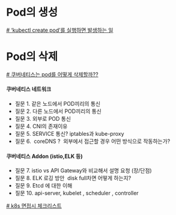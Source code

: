 # Pod의 생성
[# ‘kubectl create pod’를 실행하면 발생하는 일](https://medium.com/daangn/kubectl-create-pod%EB%A5%BC-%EC%8B%A4%ED%96%89%ED%95%98%EB%A9%B4-%EB%B0%9C%EC%83%9D%ED%95%98%EB%8A%94-%EC%9D%BC-kube-apiserver-%EA%B0%90%EC%82%AC-%EB%A1%9C%EA%B7%B8-audig-log-%EB%A1%9C-%EC%97%BF%EB%B3%B4%EA%B8%B0-6f01487abdda)



# Pod의 삭제
[# 쿠버네티스는 pod를 어떻게 삭제할까??](https://leehosu.github.io/kubernetes-delete-pod)




#### 쿠버네티스 네트워크

- 질문 1. 같은 노드에서 POD끼리의 통신
- 질문 2. 다른 노드에서 POD끼리의 통신 
- 질문 3. 외부로 POD 통신
- 질문 4. CNI의 존재이유
- 질문 5. SERVICE 통신? iptables과 kube-proxy 
- 질문 6.  coreDNS ?  외부에서 접근할 경우 어떤 방식으로 작동하는가? 

#### 쿠버네티스 Addon (istio,ELK 등)

- 질문 7. istio vs API Gateway와 비교해서 설명 요청 (장/단점)
- 질문 8. ELK 로깅 방안  disk full차면 어떻게 하는지? 
- 질문 9. Etcd 에 대한 이해 
- 질문 10. api-server, kubelet , scheduler , controller

[# k8s 면접시 체크리스트](https://themapisto.tistory.com/187)